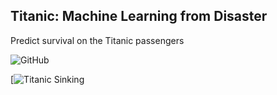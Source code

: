 ## Titanic: Machine Learning from Disaster
Predict survival on the Titanic passengers

![GitHub](https://encrypted-tbn0.gstatic.com/images?q=tbn:ANd9GcRLFD14E-3pf_fyX9FhuDkskKNWdJinvIdHqFezLL4DuMKHc20irg)


[![Titanic Sinking ](https://youtu.be/9xoqXVjBEF8)
